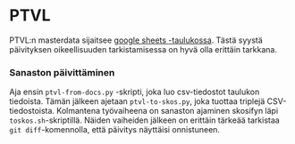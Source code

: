 PTVL
====

PTVL:n masterdata sijaitsee [google sheets -taulukossa](https://docs.google.com/spreadsheets/d/1s5h2QsNB6r0YIao_JEapbaeDIyXao-dWin6mdaPsW5A/edit#gid=1454719279).
Tästä syystä päivityksen oikeellisuuden tarkistamisessa on hyvä olla erittäin tarkkana.

### Sanaston päivittäminen

Aja ensin `ptvl-from-docs.py` -skripti, joka luo csv-tiedostot taulukon tiedoista. Tämän jälkeen ajetaan 
`ptvl-to-skos.py`, joka tuottaa triplejä CSV-tiedostoista. Kolmantena työvaiheena on sanaston ajaminen skosifyn läpi `toskos.sh`-skriptillä. Näiden vaiheiden jälkeen on erittäin tärkeää tarkistaa 
`git diff`-komennolla, että päivitys näyttäisi onnistuneen.
